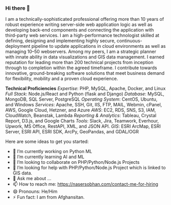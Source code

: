 ### Hi there 👋

I am a technically-sophisticated professional offering more than 10 years of robust experience writing server-side web application logic as well as developing back-end components and connecting the application with third-party web services. I am a high-performance technologist skilled at defining, designing and implementing highly secure, continuous-deployment pipeline to update applications in cloud environments as well as managing 10–50 webservers. Among my peers, I am a strategic planner with innate ability in data visualizations and GIS data management. I earned reputation for leading more than 200 technical projects from inception through to completion within the agreed timeframe. I contribute towards innovative, ground-breaking software solutions that meet business demand for flexibility, mobility and a proven cloud experience.

**Technical Proficiencies**
*Expertise*: PHP, MySQL, Apache, Docker, and Linux
*Full Stack*: Node.js/React and Python (flask and Django)
*Database*: MySQL, MongoDB, SQL Server, PostgreSQL
*Operating System*: CentOS, Ubuntu, and Windows
*Services*: Apache, SSH, Git, IIS, FTP, MAIL, Webmin, cPanel, AWS, Google Cloud, Hetzner, and Azure
*AWS*: EC2, RDS, SNS, S3, IAM, CloudWatch, Beanstak, Lambda 
*Reporting & Analytics*: Tableau, Crystal Report, D3.js, and Google Charts
*Tools*: Slack, Jira, Teamwork, Everhour, Upwork, MS Office, RestAPI, XML, and JSON API.
*GIS*: ESRI ArcMap, ESRI Server, ESRI API, ESRI SDK, ArcPy, GeoPandas, and GDAL/OGR

Here are some ideas to get you started:

- 🔭 I’m currently working on Python ML
- 🌱 I’m currently learning AI and ML
- 👯 I’m looking to collaborate on PHP/Python/Node.js Projects
- 🤔 I’m looking for help with PHP/Python/Node.js Project which is linked to GIS data.
- 💬 Ask me about ...
- 📫 How to reach me: https://nasersobhan.com/contact-me-for-hiring
- 😄 Pronouns: He/Him
- ⚡ Fun fact: I am from Afghansitan.

